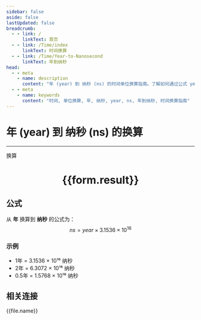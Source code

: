 ```yaml
---
sidebar: false
aside: false
lastUpdated: false
breadcrumb:
  - - link: /
      linkText: 首页
  - - link: /Time/index
      linkText: 时间换算
  - - link: /Time/Year-to-Nanosecond
      linkText: 年到纳秒
head:
  - - meta
    - name: description
      content: "年 (year) 到 纳秒 (ns) 的时间单位换算指南。了解如何通过公式 year × 3.1536 × 10¹⁶ 换算为纳秒。"
  - - meta
    - name: keywords
      content: "时间, 单位换算, 年, 纳秒, year, ns, 年到纳秒, 时间换算指南"
---
```

# 年 (year) 到 纳秒 (ns) 的换算

---
<script setup>
import { onMounted, reactive, inject, ref } from 'vue'
import { NButton,NForm ,NFormItem,NInput,NInputNumber,NSelect,NCard,useMessage,NGrid ,NGi  } from 'naive-ui'
import { defineClientComponent } from 'vitepress'
import { Time } from '../../files';

const convert = inject('convert')

const form = reactive({
  number: null,
  result: '',
})

const convertHandler = () => {
  if (form.number !== null && !isNaN(form.number)) {
    const convertedValue = parseFloat(form.number) * 31536000000000000
    form.result = `${form.number}年 = ${convertedValue.toFixed(0)}纳秒`
  } else {
    form.result = '请输入有效的数值。'
  }
}
</script>

<n-form size="large" :model="form">
  <n-form-item label="年">
    <n-input-number v-model:value="form.number" placeholder="输入年数" style="width: 100%" />
  </n-form-item>
  <n-form-item>
    <n-button type="primary" @click="convertHandler" block>换算</n-button>
  </n-form-item>
</n-form>

<n-card  embedded :bordered="false" hoverable>
  <div  style="text-align:center">
    <h1>{{form.result}}</h1>
  </div>
</n-card>

## 公式

从 **年** 换算到 **纳秒** 的公式为：
$$ ns = year \times 3.1536 \times 10^{16} $$

### 示例
- 1年 = 3.1536 × 10¹⁶ 纳秒
- 2年 = 6.3072 × 10¹⁶ 纳秒
- 0.5年 = 1.5768 × 10¹⁶ 纳秒
## 相关连接
<n-grid x-gap="12" :cols="4">
  <n-gi v-for="(file, index) in Time" :key="index">
    <n-button
      text
      tag="a"
      :href="file.path"
      type="primary"
    >
      {{file.name}}
    </n-button>
  </n-gi>
</n-grid>